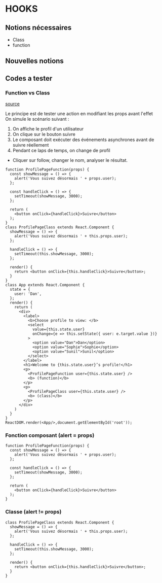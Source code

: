 # HOOKS

## Notions nécessaires
- Class
- function

## Nouvelles notions

## Codes a tester

### Function vs Class

[source](https://overreacted.io/fr/how-are-function-components-different-from-classes/)

Le principe est de tester une action en modifiant les props avant l'effet  
On simule le scénario suivant :

1. On affiche le profil d'un utilisateur
2. On clique sur le bouton suivre
3. Le composant doit exécuter des événements asynchrones avant de suivre réellement
4. Pendant ce laps de temps, on change de profil

- Cliquer sur follow, changer le nom, analyser le résultat.

```
function ProfilePageFunction(props) {
  const showMessage = () => {
    alert('Vous suivez désormais ' + props.user);
  };

  const handleClick = () => {
    setTimeout(showMessage, 3000);
  };

  return (
    <button onClick={handleClick}>Suivre</button>
  );
}
class ProfilePageClass extends React.Component {
  showMessage = () => {
    alert('Vous suivez désormais ' + this.props.user);
  };

  handleClick = () => {
    setTimeout(this.showMessage, 3000);
  };

  render() {
    return <button onClick={this.handleClick}>Suivre</button>;
  }
}
class App extends React.Component {
  state = {
    user: 'Dan',
  };
  render() {
    return (
      <div>
        <label>
          <b>Choose profile to view: </b>
          <select
            value={this.state.user}
            onChange={e => this.setState({ user: e.target.value })}
          >
            <option value="Dan">Dan</option>
            <option value="Sophie">Sophie</option>
            <option value="Sunil">Sunil</option>
          </select>
        </label>
        <h1>Welcome to {this.state.user}’s profile!</h1>
        <p>
          <ProfilePageFunction user={this.state.user} />
          <b> (function)</b>
        </p>
        <p>
          <ProfilePageClass user={this.state.user} />
          <b> (class)</b>
        </p>
      </div>
    )
  }
}
ReactDOM.render(<App/>,document.getElementById('root'));
```

### Fonction composant (alert = props)
```
function ProfilePageFunction(props) {
  const showMessage = () => {
    alert('Vous suivez désormais ' + props.user);
  };

  const handleClick = () => {
    setTimeout(showMessage, 3000);
  };

  return (
    <button onClick={handleClick}>Suivre</button>
  );
}
```
### Classe (alert != props)
```
class ProfilePageClass extends React.Component {
  showMessage = () => {
    alert('Vous suivez désormais ' + this.props.user);
  };

  handleClick = () => {
    setTimeout(this.showMessage, 3000);
  };

  render() {
    return <button onClick={this.handleClick}>Suivre</button>;
  }
}
